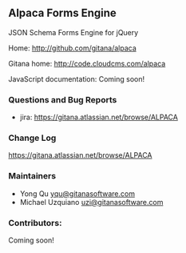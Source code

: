 ## Alpaca Forms Engine ##
JSON Schema Forms Engine for jQuery

Home: http://github.com/gitana/alpaca

Gitana home: http://code.cloudcms.com/alpaca

JavaScript documentation: Coming soon!

### Questions and Bug Reports
 * jira: https://gitana.atlassian.net/browse/ALPACA

### Change Log ##

https://gitana.atlassian.net/browse/ALPACA

### Maintainers
* Yong Qu     yqu@gitanasoftware.com
* Michael Uzquiano     uzi@gitanasoftware.com

### Contributors:

Coming soon!